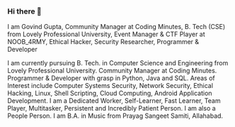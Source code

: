 ### Hi there 👋

<!--
**govind030303/govind030303** is a ✨ _special_ ✨ repository because its `README.md` (this file) appears on your GitHub profile.

Here are some ideas to get you started:
-->

I am Govind Gupta,
Community Manager at Coding Minutes, B. Tech (CSE) from Lovely Professional University, Event Manager & CTF Player at NOOB_4RMY, Ethical Hacker, Security Researcher, Programmer & Developer

I am currently pursuing B. Tech. in Computer Science and Engineering from Lovely Professional University. Community Manager at Coding Minutes. Programmer & Developer with grasp in Python, Java and SQL. Areas of Interest include Computer Systems Security, Network Security, Ethical Hacking, Linux, Shell Scripting, Cloud Computing, Android Application Development. I am a Dedicated Worker, Self-Learner, Fast Learner, Team Player, Multitasker, Persistent and Incredibly Patient Person. I am also a People Person. I am B.A. in Music from Prayag Sangeet Samiti, Allahabad.

